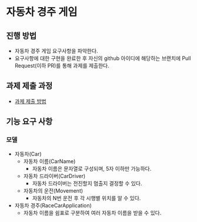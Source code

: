 # 자동차 경주 게임
## 진행 방법
* 자동차 경주 게임 요구사항을 파악한다.
* 요구사항에 대한 구현을 완료한 후 자신의 github 아이디에 해당하는 브랜치에 Pull Request(이하 PR)를 통해 과제를 제출한다.

## 과제 제출 과정
* [과제 제출 방법](https://github.com/next-step/nextstep-docs/tree/master/precourse)

## 기능 요구 사항

### 모델
- 자동차(Car)
    - 자동차 이름(CarName)
        - 자동차 이름은 문자열로 구성되며, 5자 이하만 가능하다.
    - 자동차 드라이버(CarDriver)
        - 자동차 드라이버는 전진할지 멈출지 결정할 수 있다.
    - 자동차의 운전(Movement)
        - 자동차의 N번 운전 후 각 시행별 위치를 알 수 있다.
- 자동차 경주(RaceCarApplication)
    - 자동차 이름을 쉼표로 구분하여 여러 자동차 이름을 받을 수 있다.
    